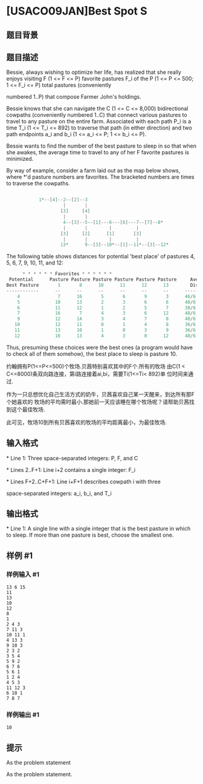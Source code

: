 # [USACO09JAN]Best Spot S

## 题目背景



## 题目描述

Bessie, always wishing to optimize her life, has realized that she really enjoys visiting F (1 <= F <= P) favorite pastures F\_i of the P (1 <= P <= 500; 1 <= F\_i <= P) total pastures (conveniently

numbered 1..P) that compose Farmer John's holdings.

Bessie knows that she can navigate the C (1 <= C <= 8,000) bidirectional cowpaths (conveniently numbered 1..C) that connect various pastures to travel to any pasture on the entire farm. Associated with each path P\_i is a time T\_i (1 <= T\_i <= 892) to traverse that path (in either direction) and two path endpoints a\_i and b\_i (1 <= a\_i <= P; 1 <= b\_i <= P).

Bessie wants to find the number of the best pasture to sleep in so that when she awakes, the average time to travel to any of her F favorite pastures is minimized.

By way of example, consider a farm laid out as the map below shows, where \*'d pasture numbers are favorites. The bracketed numbers are times to traverse the cowpaths.

```cpp

            1*--[4]--2--[2]--3
                     |       |
                    [3]     [4]
                     |       |
                     4--[3]--5--[1]---6---[6]---7--[7]--8*
                     |       |        |         |
                    [3]     [2]      [1]       [3]
                     |       |        |         |
                    13*      9--[3]--10*--[1]--11*--[3]--12*
```
The following table shows distances for potential 'best place' of pastures 4, 5, 6, 7, 9, 10, 11, and 12:

```cpp
      * * * * * * Favorites * * * * * *
 Potential      Pasture Pasture Pasture Pasture Pasture Pasture     Average
Best Pasture       1       8      10      11      12      13        Distance
------------      --      --      --      --      --      --      -----------
    4              7      16       5       6       9       3      46/6 = 7.67
    5             10      13       2       3       6       6      40/6 = 6.67
    6             11      12       1       2       5       7      38/6 = 6.33
    7             16       7       4       3       6      12      48/6 = 8.00
    9             12      14       3       4       7       8      48/6 = 8.00
   10             12      11       0       1       4       8      36/6 = 6.00 ** BEST
   11             13      10       1       0       3       9      36/6 = 6.00
   12             16      13       4       3       0      12      48/6 = 8.00

```
Thus, presuming these choices were the best ones (a program would have to check all of them somehow), the best place to sleep is pasture 10.

约翰拥有P(1<=P<=500)个牧场.贝茜特别喜欢其中的F个.所有的牧场 由C(1 < C<=8000)条双向路连接，第i路连接着ai,bi，需要Ti(1<=Ti< 892)单 位时间来通过.

作为一只总想优化自己生活方式的奶牛，贝茜喜欢自己某一天醒来，到达所有那F个她喜欢的 牧场的平均需时最小.那她前一天应该睡在哪个牧场呢？请帮助贝茜找到这个最佳牧场.


此可见，牧场10到所有贝茜喜欢的牧场的平均距离最小，为最佳牧场.



## 输入格式

\* Line 1: Three space-separated integers: P, F, and C

\* Lines 2..F+1: Line i+2 contains a single integer: F\_i

\* Lines F+2..C+F+1: Line i+F+1 describes cowpath i with three

space-separated integers: a\_i, b\_i, and T\_i


## 输出格式

\* Line 1: A single line with a single integer that is the best pasture in which to sleep. If more than one pasture is best, choose the smallest one.


## 样例 #1

### 样例输入 #1
```
13 6 15 
11 
13 
10 
12 
8 
1 
2 4 3 
7 11 3 
10 11 1 
4 13 3 
9 10 3 
2 3 2 
3 5 4 
5 9 2 
6 7 6 
5 6 1 
1 2 4 
4 5 3 
11 12 3 
6 10 1 
7 8 7 
```

### 样例输出 #1

```
10 
```

## 提示

As the problem statement


As the problem statement.

